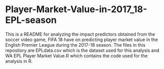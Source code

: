 # Player-Market-Value-in-2017_18-EPL-season
This is a README for analyzing the impact predictors obtained from the soccer video game, FIFA 18 have on predicting player market value in the English Premier League during the 2017-18 season. The files in this repository are EPLdata.csv which is the dataset used for this analysis and WA EPL Player Market Value.R which contains the code used for the analysis in R.
